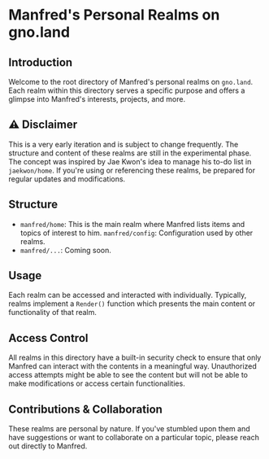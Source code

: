 # Manfred's Personal Realms on gno.land

## Introduction

Welcome to the root directory of Manfred's personal realms on `gno.land`. Each
realm within this directory serves a specific purpose and offers a glimpse into
Manfred's interests, projects, and more.

## ⚠️ Disclaimer

This is a very early iteration and is subject to change frequently. The
structure and content of these realms are still in the experimental phase. The
concept was inspired by Jae Kwon's idea to manage his to-do list in
`jaekwon/home`. If you're using or referencing these realms, be prepared for
regular updates and modifications.

## Structure

- `manfred/home`: This is the main realm where Manfred lists items and topics of
  interest to him.
  `manfred/config`: Configuration used by other realms.
- `manfred/...`: Coming soon.

## Usage

Each realm can be accessed and interacted with individually. Typically, realms
implement a `Render()` function which presents the main content or functionality
of that realm.

## Access Control

All realms in this directory have a built-in security check to ensure that only
Manfred can interact with the contents in a meaningful way. Unauthorized access
attempts might be able to see the content but will not be able to make
modifications or access certain functionalities.

## Contributions & Collaboration

These realms are personal by nature. If you've stumbled upon them and have
suggestions or want to collaborate on a particular topic, please reach out
directly to Manfred.
